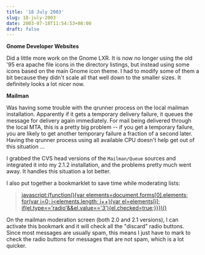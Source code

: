 ```yaml
---
title: '18 July 2003'
slug: 18-july-2003
date: 2003-07-18T11:54:53+08:00
draft: false
---
```


**Gnome Developer Websites**

Did a little more work on the Gnome LXR. It is now no longer using the
old \'95 era apache file icons in the directory listings, but instead
using some icons based on the main Gnome icon theme. I had to modify
some of them a bit because they didn\'t scale all that well down to the
smaller sizes. It definitely looks a lot nicer now.

**Mailman**

Was having some trouble with the qrunner process on the local mailman
installation. Apparently if it gets a temporary delivery failure, it
queues the message for delivery again immediately. For mail being
delivered through the local MTA, this is a pretty big problem \-- if you
get a temporary failure, you are likely to get another temporary failure
a fraction of a second later. Having the qrunner process using all
available CPU doesn\'t help get out of this situation \...

I grabbed the CVS head versions of the `Mailman/Queue` sources and
integrated it into my 2.1.2 installation, and the problems pretty much
went away. It handles this situation a lot better.

I also put together a bookmarklet to save time while moderating lists:

> [javascript:(function(){‌var elements=document.forms\[0\].elements;
> for(var i=0; i\<elements.length; i++){var el=elements\[i\];
> if(el.type==\'radio\'&&el.value==\'3\'){el.checked=true;}}})()]((function()%7Bvar%20elements=document.forms%5B0%5D.elements;for(var%20i=0;ielements.length;i++)%7Bvar%20el=elements%5Bi%5D;if(el.type=='radio'&&el.value=='3')%7Bel.checked=true;%7D%7D%7D)())

On the mailman moderation screen (both 2.0 and 2.1 versions), I can
activate this bookmark and it will check all the \"discard\" radio
buttons. Since most messages are usually spam, this means I just have to
mark to check the radio buttons for messages that are not spam, which is
a lot quicker.
